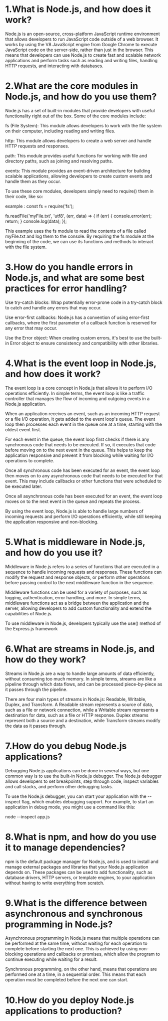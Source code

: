 # 1.What is Node.js, and how does it work?

Node.js is an open-source, cross-platform JavaScript runtime environment that allows developers to run JavaScript code outside of a web browser. It works by using the V8 JavaScript engine from Google Chrome to execute JavaScript code on the server-side, rather than just in the browser. This means that developers can use Node.js to create fast and scalable network applications and perform tasks such as reading and writing files, handling HTTP requests, and interacting with databases.

# 2.What are the core modules in Node.js, and how do you use them?

Node.js has a set of built-in modules that provide developers with useful functionality right out of the box. Some of the core modules include:

fs (File System): This module allows developers to work with the file system on their computer, including reading and writing files.

http: This module allows developers to create a web server and handle HTTP requests and responses.

path: This module provides useful functions for working with file and directory paths, such as joining and resolving paths.

events: This module provides an event-driven architecture for building scalable applications, allowing developers to create custom events and handle them as they occur.

To use these core modules, developers simply need to require() them in their code, like so:

example : const fs = require('fs');

fs.readFile('myFile.txt', 'utf8', (err, data) => {
if (err) {
console.error(err);
return;
}
console.log(data);
});

This example uses the fs module to read the contents of a file called myFile.txt and log them to the console. By requiring the fs module at the beginning of the code, we can use its functions and methods to interact with the file system.

# 3.How do you handle errors in Node.js, and what are some best practices for error handling?

Use try-catch blocks: Wrap potentially error-prone code in a try-catch block to catch and handle any errors that may occur.

Use error-first callbacks: Node.js has a convention of using error-first callbacks, where the first parameter of a callback function is reserved for any error that may occur.

Use the Error object: When creating custom errors, it's best to use the built-in Error object to ensure consistency and compatibility with other libraries.

# 4.What is the event loop in Node.js, and how does it work?

The event loop is a core concept in Node.js that allows it to perform I/O operations efficiently. In simple terms, the event loop is like a traffic controller that manages the flow of incoming and outgoing events in a Node.js application.

When an application receives an event, such as an incoming HTTP request or a file I/O operation, it gets added to the event loop's queue. The event loop then processes each event in the queue one at a time, starting with the oldest event first.

For each event in the queue, the event loop first checks if there is any synchronous code that needs to be executed. If so, it executes that code before moving on to the next event in the queue. This helps to keep the application responsive and prevent it from blocking while waiting for I/O operations to complete.

Once all synchronous code has been executed for an event, the event loop then moves on to any asynchronous code that needs to be executed for that event. This may include callbacks or other functions that were scheduled to be executed later.

Once all asynchronous code has been executed for an event, the event loop moves on to the next event in the queue and repeats the process.

By using the event loop, Node.js is able to handle large numbers of incoming requests and perform I/O operations efficiently, while still keeping the application responsive and non-blocking.

# 5.What is middleware in Node.js, and how do you use it?

Middleware in Node.js refers to a series of functions that are executed in a sequence to handle incoming requests and responses. These functions can modify the request and response objects, or perform other operations before passing control to the next middleware function in the sequence.

Middleware functions can be used for a variety of purposes, such as logging, authentication, error handling, and more. In simple terms, middleware functions act as a bridge between the application and the server, allowing developers to add custom functionality and extend the capabilities of Node.js.

To use middleware in Node.js, developers typically use the use() method of the Express.js framework

# 6.What are streams in Node.js, and how do they work?

  Streams in Node.js are a way to handle large amounts of data efficiently, without consuming too much memory. In simple terms, streams are like a pipeline through which data flows, and can be processed piece-by-piece as it passes through the pipeline.

There are four main types of streams in Node.js: Readable, Writable, Duplex, and Transform. A Readable stream represents a source of data, such as a file or network connection, while a Writable stream represents a destination for data, such as a file or HTTP response. Duplex streams represent both a source and a destination, while Transform streams modify the data as it passes through.

# 7.How do you debug Node.js applications?

Debugging Node.js applications can be done in several ways, but one common way is to use the built-in Node.js debugger. The Node.js debugger allows developers to set breakpoints, step through code, inspect variables and call stacks, and perform other debugging tasks.

To use the Node.js debugger, you can start your application with the --inspect flag, which enables debugging support. For example, to start an application in debug mode, you might use a command like this:

node --inspect app.js


# 8.What is npm, and how do you use it to manage dependencies?

npm is the default package manager for Node.js, and is used to install and manage external packages and libraries that your Node.js application depends on. These packages can be used to add functionality, such as database drivers, HTTP servers, or template engines, to your application without having to write everything from scratch.



# 9.What is the difference between asynchronous and synchronous programming in Node.js?

Asynchronous programming in Node.js means that multiple operations can be performed at the same time, without waiting for each operation to complete before starting the next one. This is achieved by using non-blocking operations and callbacks or promises, which allow the program to continue executing while waiting for a result.

Synchronous programming, on the other hand, means that operations are performed one at a time, in a sequential order. This means that each operation must be completed before the next one can start.



# 10.How do you deploy Node.js applications to production?
